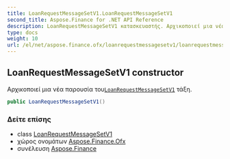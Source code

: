 ```yaml
---
title: LoanRequestMessageSetV1.LoanRequestMessageSetV1
second_title: Aspose.Finance for .NET API Reference
description: LoanRequestMessageSetV1 κατασκευαστής. Αρχικοποιεί μια νέα παρουσία τουLoanRequestMessageSetV1 τάξη.
type: docs
weight: 10
url: /el/net/aspose.finance.ofx/loanrequestmessagesetv1/loanrequestmessagesetv1/
---
```

## LoanRequestMessageSetV1 constructor

Αρχικοποιεί μια νέα παρουσία του[`LoanRequestMessageSetV1`](../) τάξη.

```csharp
public LoanRequestMessageSetV1()
```

### Δείτε επίσης

* class [LoanRequestMessageSetV1](../)
* χώρος ονομάτων [Aspose.Finance.Ofx](../../loanrequestmessagesetv1/)
* συνέλευση [Aspose.Finance](../../../)



